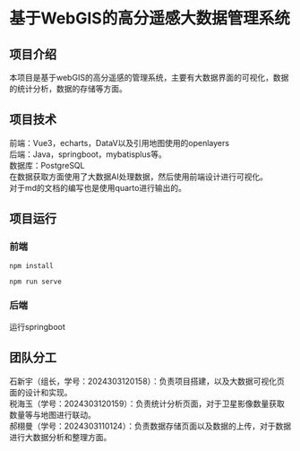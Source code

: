 # 基于WebGIS的高分遥感大数据管理系统
## 项目介绍
本项目是基于webGIS的高分遥感的管理系统，主要有大数据界面的可视化，数据的统计分析，数据的存储等方面。
## 项目技术
前端：Vue3，echarts，DataV以及引用地图使用的openlayers  
后端：Java，springboot，mybatisplus等。  
数据库：PostgreSQL  
在数据获取方面使用了大数据AI处理数据，然后使用前端设计进行可视化。  
对于md的文档的编写也是使用quarto进行输出的。
## 项目运行
### 前端
```
npm install
```
```
npm run serve
```
### 后端
运行springboot
## 团队分工
石新宇（组长，学号：2024303120158）：负责项目搭建，以及大数据可视化页面的设计和实现。  
税海玉（学号：2024303120159）：负责统计分析页面，对于卫星影像数量获取数量等与地图进行联动。  
郝栩曼（学号：2024303110124）：负责数据存储页面以及数据的上传，对于数据进行大数据分析和整理方面。
